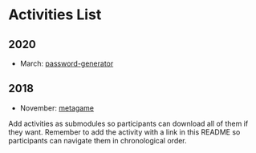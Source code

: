 # Activities List

## 2020

- March: [password-generator](password-generator)

## 2018

- November: [metagame](metagame)

Add activities as submodules so participants can download all of them if they want.
Remember to add the activity with a link in this README so participants can navigate
them in chronological order.
